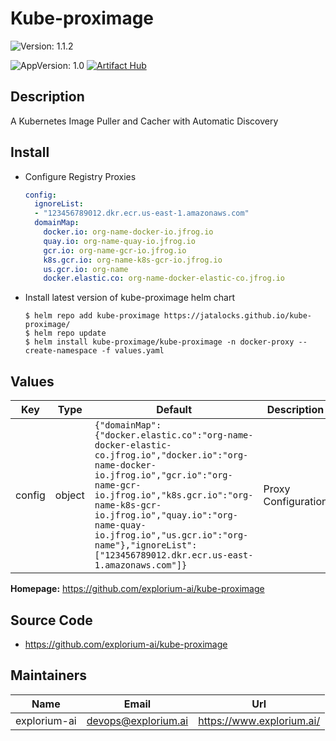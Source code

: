 # Kube-proximage

![Version: 1.1.2](https://img.shields.io/badge/Version-1.1.2-informational?style=for-the-badge)

![AppVersion: 1.0](https://img.shields.io/badge/AppVersion-1.0-informational?style=for-the-badge)
[![Artifact Hub](https://img.shields.io/endpoint?url=https://artifacthub.io/badge/repository/kube-proximage)](https://artifacthub.io/packages/search?repo=kube-proximage)
## Description

A Kubernetes Image Puller and Cacher with Automatic Discovery

## Install

- Configure Registry Proxies
    ```yaml
    config:
      ignoreList:
      - "123456789012.dkr.ecr.us-east-1.amazonaws.com"
      domainMap:
        docker.io: org-name-docker-io.jfrog.io
        quay.io: org-name-quay-io.jfrog.io
        gcr.io: org-name-gcr-io.jfrog.io
        k8s.gcr.io: org-name-k8s-gcr-io.jfrog.io
        us.gcr.io: org-name
        docker.elastic.co: org-name-docker-elastic-co.jfrog.io
    ```
- Install latest version of kube-proximage helm chart

    ```
    $ helm repo add kube-proximage https://jatalocks.github.io/kube-proximage/
    $ helm repo update
    $ helm install kube-proximage/kube-proximage -n docker-proxy --create-namespace -f values.yaml
    ```   

## Values

| Key | Type | Default | Description |
|-----|------|---------|-------------|
| config | object | `{"domainMap":{"docker.elastic.co":"org-name-docker-elastic-co.jfrog.io","docker.io":"org-name-docker-io.jfrog.io","gcr.io":"org-name-gcr-io.jfrog.io","k8s.gcr.io":"org-name-k8s-gcr-io.jfrog.io","quay.io":"org-name-quay-io.jfrog.io","us.gcr.io":"org-name"},"ignoreList":["123456789012.dkr.ecr.us-east-1.amazonaws.com"]}` | Proxy Configuration |

**Homepage:** <https://github.com/explorium-ai/kube-proximage>

## Source Code

* <https://github.com/explorium-ai/kube-proximage>

## Maintainers

| Name | Email | Url |
| ---- | ------ | --- |
| explorium-ai | <devops@explorium.ai> | <https://www.explorium.ai/> |
